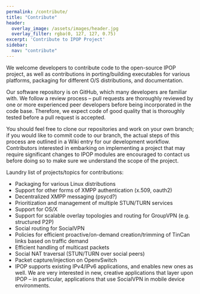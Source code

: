 ```yaml
---
permalink: /contribute/
title: "Contribute"
header:
  overlay_image: /assets/images/header.jpg
  overlay_filter: rgba(0, 127, 127, 0.75)
excerpt: 'Contribute to IPOP Project'
sidebar:
  nav: "contribute"
---
```

We welcome developers to contribute code to the open-source IPOP project, as well as contributions in porting/building executables for various platforms, packaging for different O/S distributions, and documentation.

Our software repository is on GitHub, which many developers are familiar with. We follow a review process – pull requests are thoroughly reviewed by one or more experienced peer developers before being incorporated in the code base. Therefore, we expect code of good quality that is thoroughly tested before a pull request is accepted.

You should feel free to clone our repositories and work on your own branch; if you would like to commit code to our branch, the actual steps of this process are outlined in a Wiki entry for our development workflow. Contributors interested in embarking on implementing a project that may require significant changes to IPOP modules are encouraged to contact us before doing so to make sure we understand the scope of the project.

Laundry list of projects/topics for contributions:

- Packaging for various Linux distributions
- Support for other forms of XMPP authentication (x.509, oauth2)
- Decentralized XMPP messaging (psycd?)
- Prioritization and management of multiple STUN/TURN services
- Support for OS/X
- Support for scalable overlay topologies and routing for GroupVPN (e.g. structured P2P)
- Social routing for SocialVPN
- Policies for efficient proactive/on-demand creation/trimming of TinCan links based on traffic demand
- Efficient handling of multicast packets
- Social NAT traversal (STUN/TURN over social peers)
- Packet capture/injection on OpenvSwitch
- IPOP supports existing IPv4/IPv6 applications, and enables new ones as well. We are very interested in new, creative applications that layer upon IPOP – in particular, applications that use SocialVPN in mobile device environments.